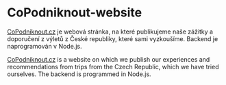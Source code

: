 # CoPodniknout-website

[CoPodniknout.cz](https://copodniknout.cz/) je webová stránka, na které publikujeme naše zážitky a doporučení z výletů z České republiky, které sami vyzkoušíme. Backend je naprogramován v Node.js.

[CoPodniknout.cz](https://copodniknout.cz/) is a website on which we publish our experiences and recommendations from trips from the Czech Republic, which we have tried ourselves. The backend is programmed in Node.js.

